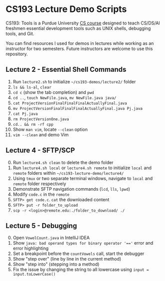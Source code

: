 # CS193 Lecture Demo Scripts

CS193: Tools is a Purdue University [CS course](https://selfservice.mypurdue.purdue.edu/prod/bzwsrch.p_catalog_detail?term=202320&subject=CS&cnbr=19300&enhanced=Y) designed to teach CS/DS/AI freshmen essential development tools such as UNIX shells, debugging tools, and Git.

You can find resources I used for demos in lectures while working as an instructor for two semesters. Future instructors are welcome to use this repository.

## Lecture 2 - Essential Shell Commands

1. Run `lecture2.sh` to initialize `~/cs193-demos/lecture2/` folder
2. `ls && ls-al`, `clear`
3. `cd c` (show the tab completion) and `pwd`
4. `cd ..`, `touch NewFile.java`, `mv NewFile.java java/`
5. `cat ProjectVersionFinalFinalFinalActuallyFinal.java`
6. `mv ProjectVersionFinalFinalFinalActuallyFinal.java Pj.java`
7. `cat Pj.java`
8. `rm ProjectVersionOne.java`
9. `cd.. && rm -rf cpp`
10. Show `man vim`, locate `--clean` option
11. `vim --clean` and demo Vim

## Lecture 4 - SFTP/SCP

0. Run `lecture4.sh clean` to delete the demo folder
1. Run `lecture4.sh local` or `lecture4.sh remote` to initialize `local` and `remote` folders within `~/cs193-lecture-demo/lecture4/`
2. Using `tmux` or two separate terminal windows, navigate to `local` and `remote` folder respectively
3. Demonstrate SFTP navigation commands (`lcd`, `lls`, `lpwd`)
4. Modify `code.c` in the `remote`
5. `SFTP> get code.c`. `cat` the downloaded content
6. `SFTP> put -r folder_to_upload`
7. `scp -r <login>@remote.edu:./folder_to_download/ ./`

## Lecture 5 - Debugging

0. Open `VowelCount.java` in IntelliJ IDEA
1. Show `java: bad operand types for binary operator '=='` error and error highlighting
2. Set a breakpoint before the `countVowels` call, start the debugger
3. Show "step over" (line by line in the current method)
4. Show "step into" (stepping into a method)
5. Fix the issue by changing the string to all lowercase using `input = input.toLowerCase()`

